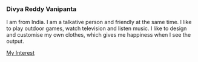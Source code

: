 ### Divya Reddy Vanipanta

I am from India. I am a talkative person and friendly at the same time. I like to play outdoor games, watch television and listen music. I like to design and customise my own clothes, which gives me happiness when I see the output.

[My Interest](https://github.com/divyareddyvanipanta/assignment2-vanipanta/wiki/_new)